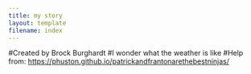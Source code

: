 ```yaml
---
title: my story
layout: template
filename: index
---
```


#Created by Brock Burghardt
#I wonder what the weather is like
#Help from: https://phuston.github.io/patrickandfrantonarethebestninjas/
